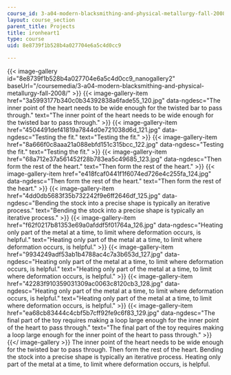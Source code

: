 ```yaml
---
course_id: 3-a04-modern-blacksmithing-and-physical-metallurgy-fall-2008
layout: course_section
parent_title: Projects
title: ironheart1
type: course
uid: 8e8739f1b528b4a027704e6a5c4d0cc9

---
```


{{< image-gallery id="8e8739f1b528b4a027704e6a5c4d0cc9_nanogallery2" baseUrl="/coursemedia/3-a04-modern-blacksmithing-and-physical-metallurgy-fall-2008/" >}}
{{< image-gallery-item href="3a5993177b340c0b34392838a6fade55_120.jpg" data-ngdesc="The inner point of the heart needs to be wide enough for the twisted bar to pass through." text="The inner point of the heart needs to be wide enough for the twisted bar to pass through." >}}
{{< image-gallery-item href="4504491def41819a7844d0e721038d6d_121.jpg" data-ngdesc="Testing the fit." text="Testing the fit." >}}
{{< image-gallery-item href="8a666f0c8aaa21a088ebfd151c315bcc_122.jpg" data-ngdesc="Testing the fit." text="Testing the fit." >}}
{{< image-gallery-item href="68a712e37a561452f28b783ea5c49685_123.jpg" data-ngdesc="Then form the rest of the heart." text="Then form the rest of the heart." >}}
{{< image-gallery-item href="e418fcaf0441f1f6074ed726e4c255fa_124.jpg" data-ngdesc="Then form the rest of the heart." text="Then form the rest of the heart." >}}
{{< image-gallery-item href="4dd0db5683f35b732242f9e6ff2646df_125.jpg" data-ngdesc="Bending the stock into a precise shape is typically an iterative process." text="Bending the stock into a precise shape is typically an iterative process." >}}
{{< image-gallery-item href="f62f0217b81353e69a0afddf5f01764a_126.jpg" data-ngdesc="Heating only part of the metal at a time, to limit where deformation occurs, is helpful." text="Heating only part of the metal at a time, to limit where deformation occurs, is helpful." >}}
{{< image-gallery-item href="9934249adf53ab1b4788ac4c7a3b653d_127.jpg" data-ngdesc="Heating only part of the metal at a time, to limit where deformation occurs, is helpful." text="Heating only part of the metal at a time, to limit where deformation occurs, is helpful." >}}
{{< image-gallery-item href="42283f910359031309ac0063c8120cb3_128.jpg" data-ngdesc="Heating only part of the metal at a time, to limit where deformation occurs, is helpful." text="Heating only part of the metal at a time, to limit where deformation occurs, is helpful." >}}
{{< image-gallery-item href="ea68cb83444c4cbf5b7cff92fe9c6f83_129.jpg" data-ngdesc="The final part of the toy requires making a loop large enough for the inner point of the heart to pass through." text="The final part of the toy requires making a loop large enough for the inner point of the heart to pass through." >}}
{{</ image-gallery >}}
The inner point of the heart needs to be wide enough for the twisted bar to pass through. Then form the rest of the heart. Bending the stock into a precise shape is typically an iterative process. Heating only part of the metal at a time, to limit where deformation occurs, is helpful.